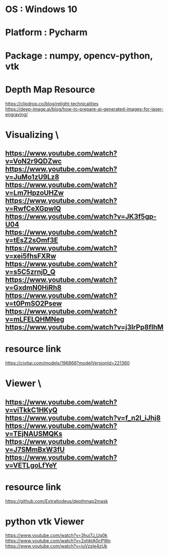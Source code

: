 # OS        : Windows 10
# Platform  : Pycharm 
# Package   : numpy, opencv-python, vtk

# Depth Map Resource 
https://clipdrop.co/blog/relight-technicalities  
https://deep-image.ai/blog/how-to-prepare-ai-generated-images-for-laser-engraving/ 
# Visualizing \
https://www.youtube.com/watch?v=VoN2r9QDZwc  
https://www.youtube.com/watch?v=JuMo1zU9Lz8  
https://www.youtube.com/watch?v=Lm7HpzoUHZw  
https://www.youtube.com/watch?v=RwfCeXGpwIQ  
https://www.youtube.com/watch?v=JK3f5gp-U04   
https://www.youtube.com/watch?v=tEsZ2sOmf3E  
https://www.youtube.com/watch?v=xei5fhsFXRw 
https://www.youtube.com/watch?v=s5C5zrnjD_Q 
https://www.youtube.com/watch?v=GxdmN0HiRh8 
https://www.youtube.com/watch?v=t0PmSO2Psew 
https://www.youtube.com/watch?v=mLFELQHMNeg
https://www.youtube.com/watch?v=j3lrPp8flhM 
----------------------------------------------------------------------------------
# resource link 
https://civitai.com/models/196866?modelVersionId=221360
# Viewer \
https://www.youtube.com/watch?v=viTkkC1HKyQ \
https://www.youtube.com/watch?v=f_n2l_iJhj8 \
https://www.youtube.com/watch?v=TEjNAUSMQKs \
https://www.youtube.com/watch?v=J7SMmBxW3fU \
https://www.youtube.com/watch?v=VETLgoLfYeY
---------------------------------------------------------------------------------
# resource link
https://github.com/Extraltodeus/depthmap2mask
# python vtk Viewer 
https://www.youtube.com/watch?v=3hui7J_Uq0k \
https://www.youtube.com/watch?v=2xhktA0cPWo \
https://www.youtube.com/watch?v=iuVzsIe4zUk 
